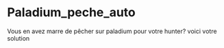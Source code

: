 # Paladium_peche_auto
Vous en avez marre de pêcher sur paladium pour votre hunter? voici votre solution
